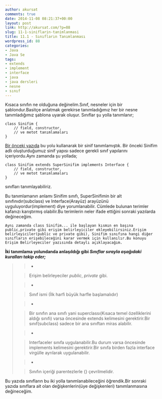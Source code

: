 ```yaml
---
author: akursat
comments: true
date: 2014-11-08 08:21:37+00:00
layout: post
link: http://akursat.com/?p=88
slug: 11-1-siniflarin-tanimlanmasi
title: 11.1 - Sınıfların Tanımlanması
wordpress_id: 88
categories:
- Java
- Java Se
tags:
- extends
- implement
- interface
- java
- java dersleri
- nesne
- sınıf
---
```


Kısaca sınıfın ne olduğuna değinelim.Sınıf, nesneler için bir şablondur.Basitçe anlatmak gerekirse tanımladığımız her bir nesne tanımladığımız şablona uyarak oluşur.
Sınıflar şu yolla tanımlanır;

    
    class Sinifim {
        // field, constructor,  
        // ve metot tanımlamaları
    }


[
Bir önceki yazıda](http://www.akursat.com/11-siniflar/) bu yolu kullanarak bir sinif tanımlamıştık.
Bir önceki Sinifim adlı oluşturduğumuz sinif yapısı sadece gerekli sınıf yapılarını içeriyordu.Aynı zamanda şu yollada;

    
    class Sinifim extends SuperSinifim implements Interface {
        // field, constructor,  
        // ve metot tanımlamaları
    }




sınıfları tanımlayabiliriz.

Bu tanımlamanın anlamı Sinifim sınıfı, SuperSinifimin bir alt sınıfınıdır(subclass) ve Interface(Arayüz) arayüzünü uyguluyordur(implement) diye yorumlanabilir. 
Cümlede bulunan terimler kafanızı karıştırmış olabilir.Bu terimlerin neler ifade ettiğini  sonraki yazılarda değineceğim.




    Aynı zamanda class Sinifim... ile başlayan kısmın en başına public,private gibi erişim belirleyiciler ekleyebilirsiniz.Erişim belirleyiciler(public ve private gibi), Sinifim sınıfına hangi diğer sınıfların erişebileceğini karar vermek için kullanılır.Bu konuyu Erişim Belirleyeciler yazısında detaylı açıklayacağım.


**İki tanımlama yolundanda anlaşıldığı gibi _Sınıflar sırayla aşağıdaki kuralları takip eder;_**


<blockquote>

> 
> 
	
>   * 

> 
> Erişim belirleyeciler _public_, _private_ gibi.
> 
> 

> 
	
>   * 

> 
> Sınıf ismi (İlk harfi büyük harfle başlamalıdır)
> 
> 

> 
	
>   * 

> 
> Bir sınıfın ana sınıfı yani superclassı(Kısaca temel özelliklerini aldığı sınıfı) varsa öncesinde extends kelimesini gerektirir.Bir sınıf(subclass) sadece bir ana sınıftan miras alabilir. 
> 
> 

> 
	
>   * 

> 
> Interfaceler sınıfa uygulanabilir.Bu durum varsa öncesinde implements kelimesini gerektirir.Bir sınıfa birden fazla interface virgülle ayrılarak uygulanabilir.
> 
> 

> 
	
>   * 

> 
> Sınıfın içeriği parentezlerle {} çevrilmelidir.

> 
> 

> 

</blockquote>




Bu yazıda sınıfların bu iki yolla tanımlanabileceğini öğrendik.Bir sonraki yazıda sınıflara ait olan değişkenlerin(üye değişkenleri) tanımlanmasına değineceğim.







